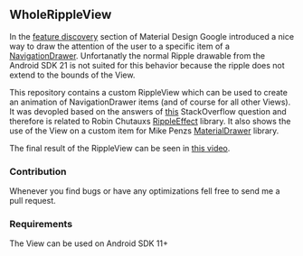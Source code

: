 ## WholeRippleView
In the [feature discovery](https://material.io/guidelines/growth-communications/feature-discovery.html) section of Material Design Google introduced a nice way to draw the attention of the user to a specific item of a [NavigationDrawer](https://developer.android.com/training/implementing-navigation/nav-drawer.html). Unfortanatly the normal Ripple drawable from the Android SDK 21 is not suited for this behavior because the ripple does not extend to the bounds of the View.

This repository contains a custom RippleView which can be used to create an animation of NavigationDrawer items (and of course for all other Views). It was devopled based on the answers of [this](https://stackoverflow.com/questions/48034152/make-ripple-fill-whole-view) StackOverflow question and therefore is related to Robin Chutauxs [RippleEffect](https://github.com/traex/RippleEffect) library. It also shows the use of the View on a custom item for Mike Penzs [MaterialDrawer](https://github.com/mikepenz/MaterialDrawer) library.

The final result of the RippleView can be seen in [this video](https://storage.googleapis.com/material-design/publish/material_v_12/assets/0B4kv-3uZbS1qN21uRzN6OF9KQ00/useredu-er-featuredisc-motion-idle2.mp4).

### Contribution
Whenever you find bugs or have any optimizations fell free to send me a pull request.

### Requirements
The View can be used on Android SDK 11+
